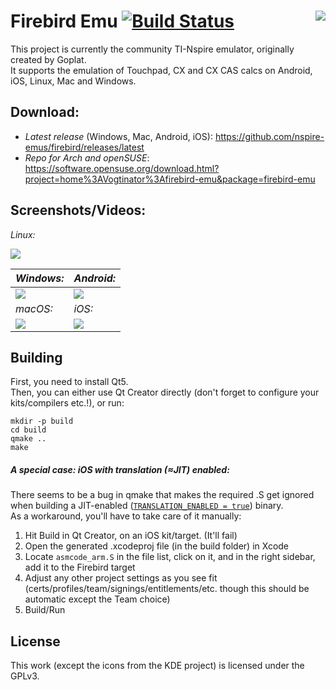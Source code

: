 Firebird Emu [![Build Status](https://travis-ci.org/nspire-emus/firebird.svg)](https://travis-ci.org/nspire-emus/firebird) <img align="right" src="https://i.imgur.com/TE0Bxm8.png">
==========

This project is currently the community TI-Nspire emulator, originally created by Goplat.  
It supports the emulation of Touchpad, CX and CX CAS calcs on Android, iOS, Linux, Mac and Windows.

Download:
---------

* *Latest release* (Windows, Mac, Android, iOS): https://github.com/nspire-emus/firebird/releases/latest
* *Repo for Arch and openSUSE*: https://software.opensuse.org/download.html?project=home%3AVogtinator%3Afirebird-emu&package=firebird-emu

Screenshots/Videos:
-------------------

_Linux:_

[![](http://i.imgur.com/eGJOMsSl.png)](http://i.imgur.com/eGJOMsS.png)

_Windows:_ | _Android:_
--- | ---
[![](https://i.imgur.com/aibTt9Cl.png)](https://i.imgur.com/aibTt9C.png) | [![](https://i.imgur.com/cLphTgnm.png)](https://i.imgur.com/cLphTgn.png)
_macOS:_ | _iOS:_
[![](https://i.imgur.com/ymDtYsj.png)](https://i.imgur.com/O8R2aSo.png) | [![](https://i.imgur.com/LT1u2bim.png)](https://i.imgur.com/LT1u2bi.png)

Building
--------

First, you need to install Qt5.  
Then, you can either use Qt Creator directly (don't forget to configure your kits/compilers etc.!), or run:

```
mkdir -p build
cd build
qmake ..
make
```
##### A special case: iOS with translation (≈JIT) enabled:

There seems to be a bug in qmake that makes the required .S get ignored when building a JIT-enabled ([`TRANSLATION_ENABLED = true`](https://github.com/nspire-emus/firebird/blob/master/firebird.pro#L4)) binary.  
As a workaround, you'll have to take care of it manually:

1. Hit Build in Qt Creator, on an iOS kit/target. (It'll fail)
2. Open the generated .xcodeproj file (in the build folder) in Xcode
3. Locate `asmcode_arm.S` in the file list, click on it, and in the right sidebar, add it to the Firebird target
4. Adjust any other project settings as you see fit (certs/profiles/team/signings/entitlements/etc. though this should be automatic except the Team choice)
5. Build/Run


License
-------
This work (except the icons from the KDE project) is licensed under the GPLv3.
